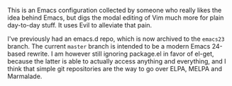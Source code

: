 This is an Emacs configuration collected by someone who really likes
the idea behind Emacs, but digs the modal editing of Vim much more for
plain day-to-day stuff. It uses Evil to alleviate that pain.

I've previously had an emacs.d repo, which is now archived to the `emacs23` branch. The current `master` branch is intended to be a modern Emacs 24-based rewrite. I am however still ignoring package.el in favor of el-get, because the latter is able to actually access anything and everything, and I think that simple git repositories are the way to go over ELPA, MELPA and Marmalade.